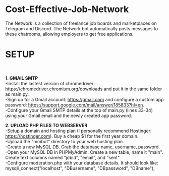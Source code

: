# Cost-Effective-Job-Network
The Network is a collection of freelance job boards and marketplaces on Telegram and Discord. The Network bot automatically posts messages to these chatrooms, allowing employers to get free applications.


<h1>SETUP</h1><br>

**1. GMAIL SMTP**<br>
-Install the lastest version of chromedriver: https://chromedriver.chromium.org/downloads and put it in the same folder as main.py.<br>
-Sign up for a Gmail account: https://gmail.com and configure a custom app password: https://support.google.com/mail/answer/185833?hl=en. <br>
-Configure your Gmail SMTP details at the top of main.py (lines 33-34) using your Gmail email and the newly created app password.<br>


**2. UPLOAD PHP FILES TO WEBSERVER**<br>
-Setup a domain and hosting plan (I personally recommend Hostinger: https://hostinger.com). Buy a cheap $1 for the first year domain.<br>
-Upload the "mmbot" directory to your web hosting plan.<br>
-Create a new MySQL DB. Grab the database name, username, password. <br>
-Open your MySQL DB in PHPMyAdmin. Create a new table, name it "main". Create text columns named "jobid", "email", and "sent". <br>
-Configure moderation.php with your database details. It should look like: mysqli_connect("localhost", "DBusername", "DBpassword", "DBname");<br>




